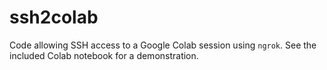 # ssh2colab
Code allowing SSH access to a Google Colab session using `ngrok`. See the included Colab notebook for a demonstration.
